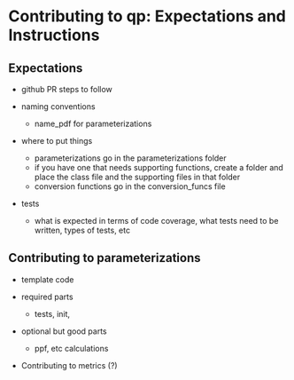 # Contributing to qp: Expectations and Instructions



## Expectations 
* github PR steps to follow
* naming conventions
    * name_pdf for parameterizations
* where to put things 
    * parameterizations go in the parameterizations folder
    * if you have one that needs supporting functions, create a folder and place the class file and the supporting files in that folder
    * conversion functions go in the conversion_funcs file 

* tests 
    * what is expected in terms of code coverage, what tests need to be written, types of tests, etc 


## Contributing to parameterizations
* template code 
* required parts
    * tests, init, 
* optional but good parts 
    * ppf, etc calculations


* Contributing to metrics (?)